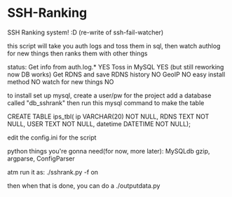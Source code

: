 SSH-Ranking
===========

SSH Ranking system! :D (re-write of ssh-fail-watcher)


this script will take you auth logs and toss them in sql, then watch authlog for new things
then ranks them with other things

status:
Get info from auth.log.*           YES
Toss in MySQL                      YES (but still reworking now DB works)
Get RDNS and save RDNS history     NO
GeoIP                              NO
easy install method                NO
watch for new things               NO

to install set up mysql, create a user/pw for the project
add a database called "db_sshrank"
then run this mysql command to make the table 

CREATE TABLE ips_tbl( ip VARCHAR(20) NOT NULL, RDNS TEXT NOT NULL, USER TEXT NOT NULL, datetime DATETIME NOT NULL);


edit the config.ini for the script




python things you're gonna need(for now, more later):
    MySQLdb gzip, argparse, ConfigParser



atm run it as:
    ./sshrank.py -f on

then when that is done, you can do a ./outputdata.py
